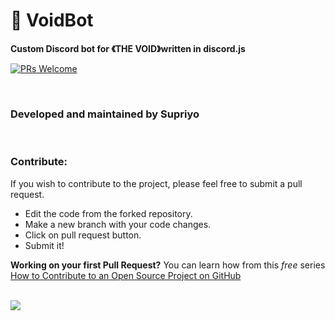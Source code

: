 # 🤖 VoidBot
**Custom Discord bot for 《THE VOID》written in discord.js**


[![PRs Welcome](https://img.shields.io/badge/PRs-welcome-brightgreen.svg?style=flat-square)](http://makeapullrequest.com) 

<br/>

### **Developed and maintained by** Supriyo
<br/>

### Contribute: 

If you wish to contribute to the project, please feel free to submit a pull request.
+ Edit the code from the forked repository.
+ Make a new branch with your code changes.
+ Click on pull request button.
+ Submit it! 

**Working on your first Pull Request?** You can learn how from this *free* series [How to Contribute to an Open Source Project on GitHub](https://egghead.io/series/how-to-contribute-to-an-open-source-project-on-github) 


<br/>
<a href="https://discord.gg/JahbJww"><img src="https://img.shields.io/badge/Discord-Supriyo%232199-blue"></a>
